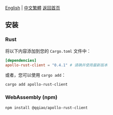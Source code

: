 [English](../en/Installation.md) | [中文繁體](../zh-TW/Installation.md)
[返回首页](Home.md)

## 安装

### Rust

将以下内容添加到您的 `Cargo.toml` 文件中：

```toml
[dependencies]
apollo-rust-client = "0.4.1" # 请确并使用最新版本
```

或者，您可以使用 `cargo add`：

```bash
cargo add apollo-rust-client
```

### WebAssembly (npm)

```bash
npm install @qqiao/apollo-rust-client
```
